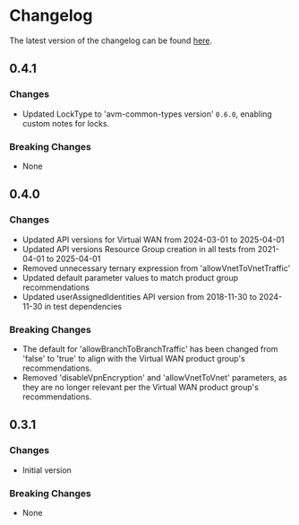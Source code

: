 # Changelog

The latest version of the changelog can be found [here](https://github.com/Azure/bicep-registry-modules/blob/main/avm/res/network/virtual-wan/CHANGELOG.md).

## 0.4.1

### Changes

- Updated LockType to 'avm-common-types version' `0.6.0`, enabling custom notes for locks.

### Breaking Changes

- None

## 0.4.0

### Changes

- Updated API versions for Virtual WAN from 2024-03-01 to 2025-04-01
- Updated API versions Resource Group creation in all tests from 2021-04-01 to 2025-04-01
- Removed unnecessary ternary expression from 'allowVnetToVnetTraffic'
- Updated default parameter values to match product group recommendations
- Updated userAssignedIdentities API version from 2018-11-30 to 2024-11-30 in test dependencies

### Breaking Changes

- The default for 'allowBranchToBranchTraffic' has been changed from 'false' to 'true' to align with the Virtual WAN product group's recommendations.
- Removed 'disableVpnEncryption' and 'allowVnetToVnet' parameters, as they are no longer relevant per the Virtual WAN product group's recommendations.

## 0.3.1

### Changes

- Initial version

### Breaking Changes

- None
